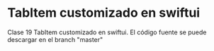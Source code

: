 # TabItem customizado en swiftui
Clase 19 TabItem customizado en swiftui. El código fuente se puede descargar en el branch "master"
